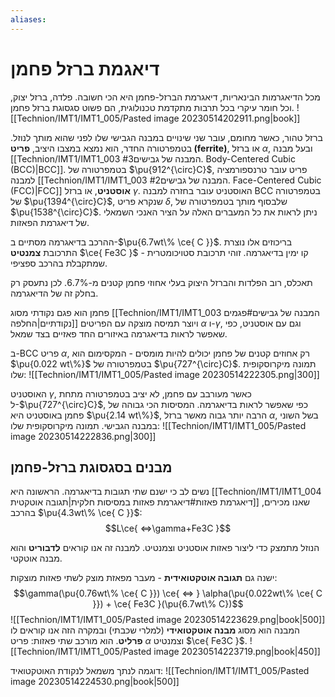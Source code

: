 ```yaml
---
aliases:
---
```

# דיאגמת ברזל פחמן
מכל הדיאגרמות הבינאריות, דיאגרמת הברזל-פחמן היא הכי חשובה. פלדה, ברזל יצוק, וכל חומר עיקרי בכל תרבות מתקדמת טכנולוגית, הם פשוט סגסוגת ברזל פחמן.
![[Technion/IMT1/IMT1_005/Pasted image 20230514202911.png|book]]

ברזל טהור, כאשר מחומם, עובר שני שינויים במבנה הגבישי שלו לפני שהוא מותך לנוזל. בטמפרטורה החדר, הוא נמצא במצבו היציב, **פריט (ferrite)**, או  ברזל $\alpha$, ובעל מבנה [[Technion/IMT1/IMT1_003 המבנה של גבישים#3. Body-Centered Cubic (BCC)|BCC]].
בטמפרטורה של $\pu{912^{\circ}C}$, פריט עובר טרנספורמציה למבנה [[Technion/IMT1/IMT1_003 המבנה של גבישים#2. Face-Centered Cubic (FCC)|FCC]] **אוסטניט**, או ברזל $\gamma$. האוסטניט עובר בחזרה למבנה BCC בטמפרטורה של $\pu{1394^{\circ}C}$, שנקרא פריט $\delta$, שלבסוף מותך בטמפרטורה של $\pu{1538^{\circ}C}$.
ניתן לראות את כל המעברים האלה על הציר האנכי השמאלי של דיאגרמת הפאזות.

ההרכב בדיאגרמה מסתיים ב-$\pu{6.7wt\% \ce{ C }}$. בריכוזים אלו נוצרת התרכובת **צמנטיט** $\ce{ Fe3C }$ - קו ימין בדיאגרמה. זוהי תרכובת סטויכומטרית שמתקבלת בהרכב ספציפי.

תאכלס, רוב הפלדות והברזל היצוק בעלי אחוזי פחמן קטנים מ-$6.7\%$. לכן נתעסק רק בחלק זה של הדיאגרמה.

פחמן הוא פגם נקודתי מסוג [[Technion/IMT1/IMT1_003 המבנה של גבישים#פגמים נקודתיים|החלפה]] ויוצר תמיסה מוצקה עם הפריטים $\alpha$ ו-$\gamma$, וגם עם אוסטניט, כפי שאפשר לראות בדיאגרמה באיזורים החד פאזיים בצד שמאל.

ב-BCC פריט $\alpha$, רק אחוזים קטנים של פחמן יכולים להיות מומסים - המקסימום הוא $\pu{0.022 wt\%}$ בטמפרטורה של $\pu{727^{\circ}C}$. תמונה מיקרוסקופית שלו:
![[Technion/IMT1/IMT1_005/Pasted image 20230514222305.png|300]]

האוסטניט $\gamma$, כאשר מעורבב עם פחמן, לא יציב בטמפרטורה מתחת ל-$\pu{727^{\circ}C}$, כפי שאפשר לראות בדיאגרמה. המסיסות הכי גבוהה של פחמן באוסטניט היא $\pu{2.14 wt\%}$, הרבה יותר גבוה מאשר ברזל $\alpha$, בשל השוני במבנה הגבישי. תמונה מיקרוסקופית שלו:
![[Technion/IMT1/IMT1_005/Pasted image 20230514222836.png|300]]

## מבנים בסגסוגת ברזל-פחמן

נשים לב כי ישנם שתי תגובות בדיאגרמה. הראשונה היא [[Technion/IMT1/IMT1_004 דיאגרמת פאזות#דיאגרמת פאזות במסיסות חלקית|תגובה אוטקטית]] שאנו מכירים, בהרכב $\pu{4.3wt\% \ce{ C }}$:
$$L\ce{ <=>\gamma+Fe3C }$$

הנוזל מתמצק כדי ליצור פאזות אוסטניט וצמנטיט. למבנה זה אנו קוראים **לדבוריט** והוא מבנה אוטקטי.

ישנה גם **תגובה אוטקטואידית** - מעבר מפאזת מוצק לשתי פאזות מוצקות:
$$\gamma(\pu{0.76wt\% \ce{ C }}) \ce{ <=> } \alpha(\pu{0.022wt\% \ce{ C }}) + \ce{ Fe3C }(\pu{6.7wt\% C})$$
![[Technion/IMT1/IMT1_005/Pasted image 20230514223629.png|book|500]]
המבנה הוא מסוג **מבנה אוטקטואידי** (למלרי שכבתי) ובמקרה הזה אנו קוראים לו **פרליט**. הוא מורכב שתי פאזות: פריט $\alpha$ וצמנטיט $\ce{ Fe3C }$.
![[Technion/IMT1/IMT1_005/Pasted image 20230514223719.png|book|450]]

דוגמה לנתך משמאל לנקודת האוטקטואיד:
![[Technion/IMT1/IMT1_005/Pasted image 20230514224530.png|book|500]]
